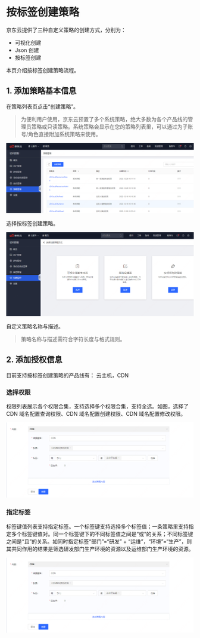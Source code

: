 # 按标签创建策略

京东云提供了三种自定义策略的创建方式，分别为：

- 可视化创建
- Json 创建
- 按标签创建

本页介绍按标签创建策略流程。

## 1. 添加策略基本信息

在策略列表页点击“创建策略”。

> 为便利用户使用，京东云预置了多个系统策略，绝大多数为各个产品线的管理员策略或只读策略。系统策略会显示在您的策略列表里，可以通过为子账号/角色直接附加系统策略来使用。

![](../../../../../../image/IAM/PolicyNew/policylist1.png)

选择按标签创建策略。

![](../../../../../../image/IAM/PolicyNew/UIcreate11.png)

自定义策略名称与描述。

> 策略名称与描述需符合字符长度与格式规则。

## 2. 添加授权信息

目前支持按标签创建策略的产品线有： 云主机，CDN

### 选择权限

权限列表展示各个权限合集，支持选择多个权限合集，支持全选。如图，选择了 CDN 域名配置查询权限、CDN 域名配置创建权限、CDN 域名配置修改权限。

![](../../../../../../image/IAM/PolicyNew/tag22.png)

### 指定标签

标签键值列表支持指定标签。一个标签键支持选择多个标签值；一条策略里支持指定多个标签键值对。同一个标签键下的不同标签值之间是“或”的关系；不同标签键之间是“且”的关系。如同时指定标签“部门”=“研发” + “运维”，“环境”=“生产”，则其共同作用的结果是筛选研发部门生产环境的资源以及运维部门生产环境的资源。

![](../../../../../../image/IAM/PolicyNew/tag22.png)
